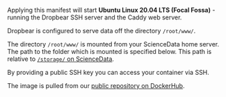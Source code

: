 Applying this manifest will start **Ubuntu Linux 20.04 LTS (Focal Fossa)** - running the Dropbear SSH server and the Caddy web server.

Dropbear is configured to serve data off the directory `/root/www/`.

The directory `/root/www/` is mounted from your ScienceData home server. The path to the folder which is mounted is specified below. This path is relative to [`/storage/` on ScienceData](https://sciencedata.dk/sites/developer/ManagingFiles/index#storage).

By providing a public SSH key you can access your container via SSH.

The image is pulled from our [public repository on DockerHub](https://hub.docker.com/r/sciencedata/ubuntu_focal_sciencedata).

